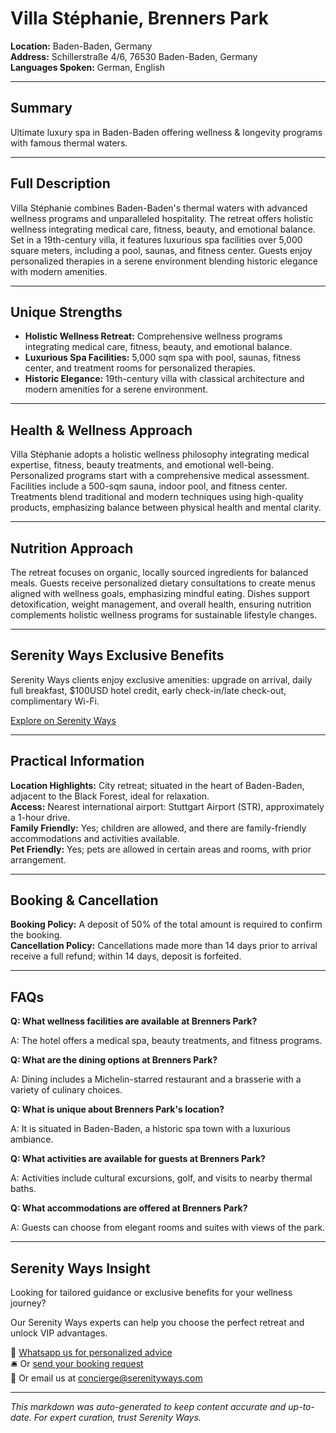 # Villa Stéphanie, Brenners Park

**Location:** Baden-Baden, Germany  
**Address:** Schillerstraße 4/6, 76530 Baden-Baden, Germany  
**Languages Spoken:** German, English

---

## Summary

Ultimate luxury spa in Baden-Baden offering wellness & longevity programs with famous thermal waters.

---

## Full Description

Villa Stéphanie combines Baden-Baden's thermal waters with advanced wellness programs and unparalleled hospitality. The retreat offers holistic wellness integrating medical care, fitness, beauty, and emotional balance. Set in a 19th-century villa, it features luxurious spa facilities over 5,000 square meters, including a pool, saunas, and fitness center. Guests enjoy personalized therapies in a serene environment blending historic elegance with modern amenities.

---

## Unique Strengths

- **Holistic Wellness Retreat:** Comprehensive wellness programs integrating medical care, fitness, beauty, and emotional balance.
- **Luxurious Spa Facilities:** 5,000 sqm spa with pool, saunas, fitness center, and treatment rooms for personalized therapies.
- **Historic Elegance:** 19th-century villa with classical architecture and modern amenities for a serene environment.

---

## Health & Wellness Approach

Villa Stéphanie adopts a holistic wellness philosophy integrating medical expertise, fitness, beauty treatments, and emotional well-being. Personalized programs start with a comprehensive medical assessment. Facilities include a 500-sqm sauna, indoor pool, and fitness center. Treatments blend traditional and modern techniques using high-quality products, emphasizing balance between physical health and mental clarity.

---

## Nutrition Approach

The retreat focuses on organic, locally sourced ingredients for balanced meals. Guests receive personalized dietary consultations to create menus aligned with wellness goals, emphasizing mindful eating. Dishes support detoxification, weight management, and overall health, ensuring nutrition complements holistic wellness programs for sustainable lifestyle changes.

---

## Serenity Ways Exclusive Benefits

Serenity Ways clients enjoy exclusive amenities: upgrade on arrival, daily full breakfast, $100USD hotel credit, early check-in/late check-out, complimentary Wi-Fi.

[Explore on Serenity Ways](https://serenityways.com/collections/villa-stephanie-spa-brenners-park-hotel)

---

## Practical Information

**Location Highlights:** City retreat; situated in the heart of Baden-Baden, adjacent to the Black Forest, ideal for relaxation.  
**Access:** Nearest international airport: Stuttgart Airport (STR), approximately a 1-hour drive.  
**Family Friendly:** Yes; children are allowed, and there are family-friendly accommodations and activities available.  
**Pet Friendly:** Yes; pets are allowed in certain areas and rooms, with prior arrangement.

---

## Booking & Cancellation

**Booking Policy:** A deposit of 50% of the total amount is required to confirm the booking.  
**Cancellation Policy:** Cancellations made more than 14 days prior to arrival receive a full refund; within 14 days, deposit is forfeited.

---

## FAQs

**Q: What wellness facilities are available at Brenners Park?**

A: The hotel offers a medical spa, beauty treatments, and fitness programs.

**Q: What are the dining options at Brenners Park?**

A: Dining includes a Michelin-starred restaurant and a brasserie with a variety of culinary choices.

**Q: What is unique about Brenners Park's location?**

A: It is situated in Baden-Baden, a historic spa town with a luxurious ambiance.

**Q: What activities are available for guests at Brenners Park?**

A: Activities include cultural excursions, golf, and visits to nearby thermal baths.

**Q: What accommodations are offered at Brenners Park?**

A: Guests can choose from elegant rooms and suites with views of the park.


---

## Serenity Ways Insight

Looking for tailored guidance or exclusive benefits for your wellness journey?

Our Serenity Ways experts can help you choose the perfect retreat and unlock VIP advantages.

💬 [Whatsapp us for personalized advice](https://wa.me/33786553455)  
🛎️ Or [send your booking request](https://serenityways.com/pages/contact)  
📧 Or email us at [concierge@serenityways.com](mailto:concierge@serenityways.com)

---

*This markdown was auto-generated to keep content accurate and up-to-date. For expert curation, trust Serenity Ways.*
